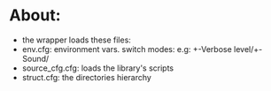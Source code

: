 About:
=
- the wrapper loads these files:
- env.cfg: environment vars. switch modes: e.g: +-Verbose level/+-Sound/
- source_cfg.cfg: loads the library's scripts
- struct.cfg: the directories hierarchy

